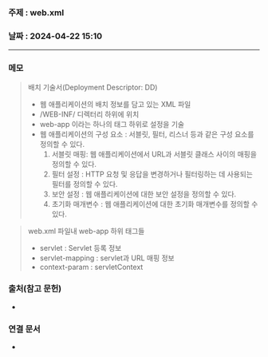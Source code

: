 ### 주제 : web.xml

### 날짜 : 2024-04-22 15:10
----
### 메모
> 배치 기술서(Deployment Descriptor: DD)
> 	- 웹 애플리케이션의 배치 정보를 담고 있는 XML 파일
> 	- /WEB-INF/ 디렉터리 하위에 위치
> 	- web-app 이라는 하나의 태그 하위로 설정을 기술
> 	- 웹 애플리케이션의 구성 요소 : 서블릿, 필터, 리스너 등과 같은 구성 요소를 정의할 수 있다.
> 		1. 서블릿 매핑: 웹 애플리케이션에서 URL과 서블릿 클래스 사이의 매핑을 정의할 수 있다.
> 		2. 필터 설정 : HTTP 요청 및 응답을 변경하거나 필터링하는 데 사용되는 필터를 정의할 수 있다.
> 		3. 보안 설정 : 웹 애플리케이션에 대한 보안 설정을 정의할 수 있다.
> 		4. 초기화 매개변수 : 웹 애플리케이션에 대한 초기화 매개변수를 정의할 수 있다.

> web.xml 파일내 web-app 하위 태그들
> 	- servlet : Servlet 등록 정보
> 	- servlet-mapping : servlet과 URL 매핑 정보
> 	- context-param : servletContext

### 출처(참고 문헌)
-

### 연결 문서
-
